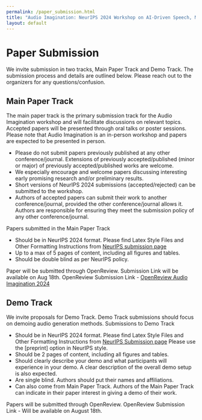 ```yaml
---
permalink: /paper_submission.html
title: "Audio Imagination: NeurIPS 2024 Workshop on AI-Driven Speech, Music, and Sound Generation"
layout: default
---
```


# Paper Submission

We invite submission in two tracks, Main Paper Track and Demo Track. The submission  process and details are outlined below. Please reach out to the organizers for any questions/confusion.


## Main Paper Track

The main paper track is the primary submission track for the Audio Imagination workshop and will facilitate discussions on relevant topics. Accepted papers will be presented through oral talks or poster sessions. Please note that Audio Imagination is an in-person workshop and papers are expected to be presented in person.

* Please do not submit papers previously published at any other conference/journal. Extensions of previously accepted/published (minor or major) of previously accepted/published works are welcome.
* We especially encourage and welcome papers discussing interesting early promising research and/or preliminary results.
* Short versions of NeurIPS 2024 submissions (accepted/rejected) can be submitted to the workshop.
* Authors of accepted papers can submit their work to another conference/journal, provided the other conference/journal allows it. Authors are responsible for ensuring they meet the submission policy of any other conference/journal.


Papers submitted in the Main Paper Track

* Should be in NeurIPS 2024 format.  Please find Latex Style Files and Other Formatting Instructions from [NeurIPS submission page](https://nips.cc/Conferences/2024/CallForPapers)
* Up to a max of 5 pages of content, including all figures and tables.
* Should be double blind as per NeurIPS policy.


Paper will be submitted through OpenReview. Submission Link will be available on Aug 18th. OpenReview Submission Link - [OpenReview Audio Imagination 2024](https://openreview.net/group?id=NeurIPS.cc/2024/Workshop/Audio_Imagination)


## Demo Track

We invite proposals for Demo Track. Demo Track submissions should focus on demoing audio generation methods. Submissions to Demo Track

* Should be in NeurIPS 2024 format.  Please find Latex Style Files and Other Formatting Instructions from [NeurIPS Submission page](https://nips.cc/Conferences/2024/CallForPapers) Please use the [preprint] option in NeurIPS style.
* Should be 2 pages of content, including all figures and tables.
* Should clearly describe your demo and what participants will experience in your demo. A clear description of the overall demo setup is also expected.
* Are single blind. Authors should put their names and affiliations.
* Can also come from Main Paper Track. Authors of the Main Paper Track can indicate in their paper interest in giving a demo of their work.

Papers will be submitted through OpenReview. OpenReview Submission Link - Will be available on August 18th.
